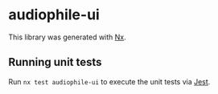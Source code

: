 # audiophile-ui

This library was generated with [Nx](https://nx.dev).

## Running unit tests

Run `nx test audiophile-ui` to execute the unit tests via [Jest](https://jestjs.io).
